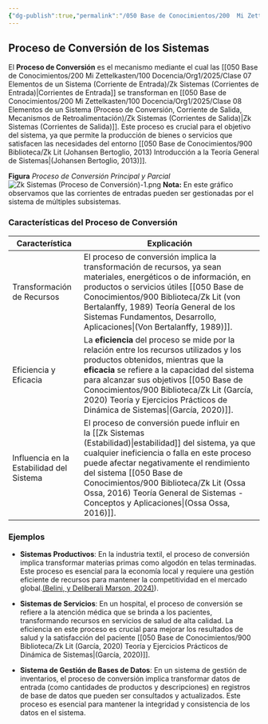 ```yaml
---
{"dg-publish":true,"permalink":"/050 Base de Conocimientos/200  Mi Zettelkasten/100 Docencia/Org1/2025/Clase 08 Elementos de un Sistema (Proceso de Conversión, Corriente de Salida, Mecanismos de Retroalimentación)/Zk Sistemas (Proceso de Conversión)/","tags":["digitalGarden"]}
---
```


## Proceso de Conversión de los Sistemas

El **Proceso de Conversión** es el mecanismo mediante el cual las [[050 Base de Conocimientos/200  Mi Zettelkasten/100 Docencia/Org1/2025/Clase 07 Elementos de un Sistema (Corriente de Entrada)/Zk Sistemas (Corrientes de Entrada)\|Corrientes de Entrada]] se transforman en [[050 Base de Conocimientos/200  Mi Zettelkasten/100 Docencia/Org1/2025/Clase 08 Elementos de un Sistema (Proceso de Conversión, Corriente de Salida, Mecanismos de Retroalimentación)/Zk Sistemas (Corrientes de Salida)\|Zk Sistemas (Corrientes de Salida)]]. Este proceso es crucial para el objetivo del sistema, ya que permite la producción de bienes o servicios que satisfacen las necesidades del entorno [[050 Base de Conocimientos/900 Biblioteca/Zk Lit (Johansen Bertoglio, 2013) Introducción a la Teoría General de Sistemas\|(Johansen Bertoglio, 2013)]].

**Figura**
_Proceso de Conversión Principal y Parcial_
![Zk Sistemas (Proceso de Conversión)-1.png](/img/user/050%20Base%20de%20Conocimientos/200%20%20Mi%20Zettelkasten/100%20Docencia/Org1/2025/Clase%2008%20Elementos%20de%20un%20Sistema%20(Proceso%20de%20Conversi%C3%B3n,%20Corriente%20de%20Salida,%20Mecanismos%20de%20Retroalimentaci%C3%B3n)/000%20Adjuntos/Zk%20Sistemas%20(Proceso%20de%20Conversi%C3%B3n)-1.png)
__Nota:__ En este gráfico observamos que las corrientes de entradas pueden ser gestionadas por el sistema de múltiples subsistemas.

### Características del Proceso de Conversión

| Característica                           | Explicación                                                                                                                                                                                                                                                                                                           |
| ---------------------------------------- | --------------------------------------------------------------------------------------------------------------------------------------------------------------------------------------------------------------------------------------------------------------------------------------------------------------------- |
| Transformación de Recursos               | El proceso de conversión implica la transformación de recursos, ya sean materiales, energéticos o de información, en productos o servicios útiles [[050 Base de Conocimientos/900 Biblioteca/Zk Lit (von Bertalanffy, 1989) Teoría General de los Sistemas Fundamentos, Desarrollo, Aplicaciones\|(Von Bertalanffy, 1989)]].                                   |
| Eficiencia y Eficacia                    | La **eficiencia** del proceso se mide por la relación entre los recursos utilizados y los productos obtenidos, mientras que la **eficacia** se refiere a la capacidad del sistema para alcanzar sus objetivos [[050 Base de Conocimientos/900 Biblioteca/Zk Lit (García, 2020) Teoría y Ejercicios Prácticos de Dinámica de Sistemas\|(García, 2020)]].        |
| Influencia en la Estabilidad del Sistema | El proceso de conversión puede influir en la [[Zk Sistemas (Estabilidad)\|estabilidad]] del sistema, ya que cualquier ineficiencia o falla en este proceso puede afectar negativamente el rendimiento del sistema [[050 Base de Conocimientos/900 Biblioteca/Zk Lit (Ossa Ossa, 2016) Teoría General de Sistemas -  Conceptos y Aplicaciones\|(Ossa Ossa, 2016)]]. |

### Ejemplos

- **Sistemas Productivos**: En la industria textil, el proceso de conversión implica transformar materias primas como algodón en telas terminadas. Este proceso es esencial para la economía local y requiere una gestión eficiente de recursos para mantener la competitividad en el mercado global.[(Belini, y Deliberali Marson, 2024)](https://www.semanticscholar.org/paper/44aa6d46bc27bbd9cadb433193684de136c8cc83)).

- **Sistemas de Servicios**: En un hospital, el proceso de conversión se refiere a la atención médica que se brinda a los pacientes, transformando recursos en servicios de salud de alta calidad. La eficiencia en este proceso es crucial para mejorar los resultados de salud y la satisfacción del paciente [[050 Base de Conocimientos/900 Biblioteca/Zk Lit (García, 2020) Teoría y Ejercicios Prácticos de Dinámica de Sistemas\|(García, 2020)]].

- **Sistema de Gestión de Bases de Datos**: En un sistema de gestión de inventarios, el proceso de conversión implica transformar datos de entrada (como cantidades de productos y descripciones) en registros de base de datos que pueden ser consultados y actualizados. Este proceso es esencial para mantener la integridad y consistencia de los datos en el sistema.